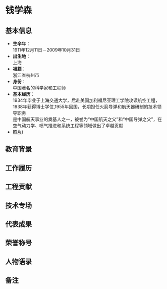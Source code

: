 # 钱学森

## 基本信息
+ **生卒年**：  
1911年12月11日－2009年10月31日
+ **出生地**：  
上海
+ **祖籍**：  
浙江省杭州市
+ **身份**：  
中国著名的科学家和工程师
+ **基本经历**：  
1934年毕业于上海交通大学，后赴美国加利福尼亚理工学院攻读航空工程，1938年获得博士学位,1955年回国，长期担任火箭导弹和航天器研制的技术领导职务  
是中国航天事业的奠基人之一，被誉为“中国航天之父”和“中国导弹之父”，在空气动力学、喷气推进和系统工程等领域做出了卓越贡献
+ [照片](https://tse3-mm.cn.bing.net/th/id/OIP-C.InaAXYTahfbXkYhtEbz8EAAAAA?w=141&h=180&c=7&r=0&o=7&dpr=1.4&pid=1.7&rm=3))

## 教育背景

## 工作履历

## 工程贡献

## 技术专场

## 代表成果

## 荣誉称号

## 人物语录

## 备注

